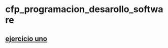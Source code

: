 # cfp_programacion_desarollo_software

## [ejercicio uno](https://cfpgrupalyuleidy.000webhostapp.com/)